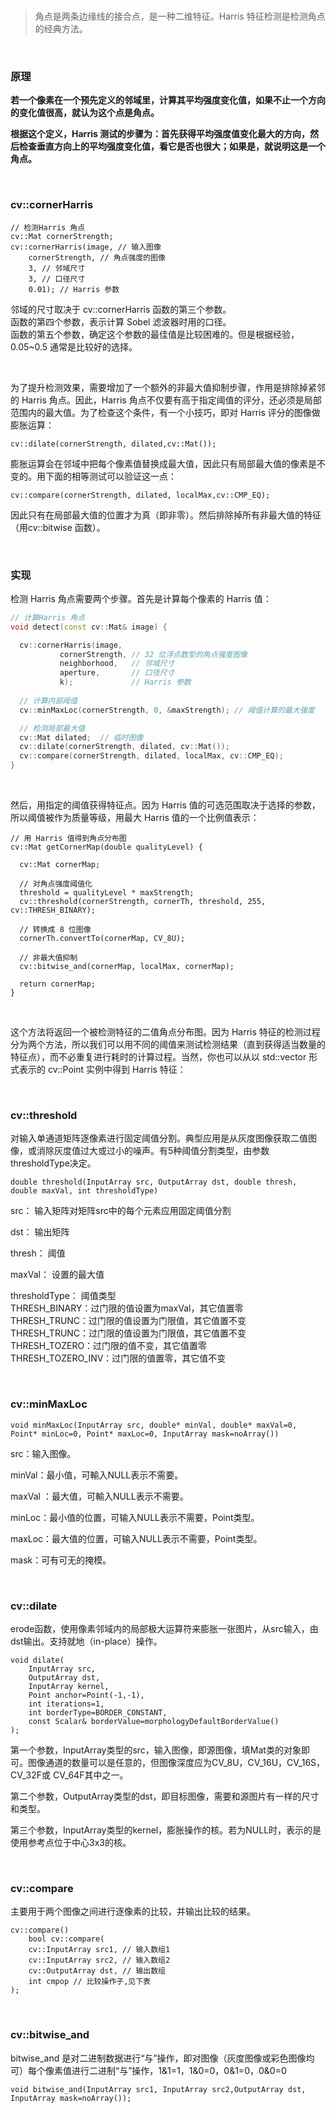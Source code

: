 <br>

> 角点是两条边缘线的接合点，是一种二维特征。Harris 特征检测是检测角点的经典方法。

<br>

### 原理

**若一个像素在一个预先定义的邻域里，计算其平均强度变化值，如果不止一个方向的变化值很高，就认为这个点是角点。**

**根据这个定义，Harris 测试的步骤为：首先获得平均强度值变化最大的方向，然后检查垂直方向上的平均强度变化值，看它是否也很大；如果是，就说明这是一个角点。**

<br>

### cv::cornerHarris

```
// 检测Harris 角点
cv::Mat cornerStrength;
cv::cornerHarris(image, // 输入图像
    cornerStrength, // 角点强度的图像
    3, // 邻域尺寸
    3, // 口径尺寸
    0.01); // Harris 参数
```

邻域的尺寸取决于 cv::cornerHarris 函数的第三个参数。<br>
函数的第四个参数，表示计算 Sobel 滤波器时用的口径。<br>
函数的第五个参数，确定这个参数的最佳值是比较困难的。但是根据经验， 0.05~0.5 通常是比较好的选择。

<br>

为了提升检测效果，需要增加了一个额外的非最大值抑制步骤，作用是排除掉紧邻的 Harris 角点。因此，Harris 角点不仅要有高于指定阈值的评分，还必须是局部范围内的最大值。为了检查这个条件，有一个小技巧，即对 Harris 评分的图像做膨胀运算：
```
cv::dilate(cornerStrength, dilated,cv::Mat());
```

膨胀运算会在邻域中把每个像素值替换成最大值，因此只有局部最大值的像素是不变的。用下面的相等测试可以验证这一点：
```
cv::compare(cornerStrength, dilated, localMax,cv::CMP_EQ);
```

因此只有在局部最大值的位置才为真（即非零）。然后排除掉所有非最大值的特征（用cv::bitwise 函数）。

<br>

### 实现

检测 Harris 角点需要两个步骤。首先是计算每个像素的 Harris 值：
```c++
// 计算Harris 角点
void detect(const cv::Mat& image) {

  cv::cornerHarris(image,
		   cornerStrength, // 32 位浮点数型的角点强度图像
		   neighborhood,   // 邻域尺寸
		   aperture,       // 口径尺寸
		   k);             // Harris 参数
		   
  // 计算内部阈值
  cv::minMaxLoc(cornerStrength, 0, &maxStrength); // 阈值计算的最大强度

  // 检测局部最大值
  cv::Mat dilated;  // 临时图像
  cv::dilate(cornerStrength, dilated, cv::Mat());
  cv::compare(cornerStrength, dilated, localMax, cv::CMP_EQ);
}
```
<br>

然后，用指定的阈值获得特征点。因为 Harris 值的可选范围取决于选择的参数，所以阈值被作为质量等级，用最大 Harris 值的一个比例值表示：
```
// 用 Harris 值得到角点分布图
cv::Mat getCornerMap(double qualityLevel) {

  cv::Mat cornerMap;

  // 对角点强度阈值化
  threshold = qualityLevel * maxStrength;
  cv::threshold(cornerStrength, cornerTh, threshold, 255, cv::THRESH_BINARY);

  // 转换成 8 位图像
  cornerTh.convertTo(cornerMap, CV_8U);

  // 非最大值抑制
  cv::bitwise_and(cornerMap, localMax, cornerMap);

  return cornerMap;
}
```
<br>

这个方法将返回一个被检测特征的二值角点分布图。因为 Harris 特征的检测过程分为两个方法，所以我们可以用不同的阈值来测试检测结果（直到获得适当数量的特征点），而不必重复进行耗时的计算过程。当然，你也可以从以 std::vector 形式表示的 cv::Point 实例中得到 Harris 特征：

<br>

### cv::threshold

对输入单通道矩阵逐像素进行固定阈值分割。典型应用是从灰度图像获取二值图像，或消除灰度值过大或过小的噪声。有5种阈值分割类型，由参数thresholdType决定。

```
double threshold(InputArray src, OutputArray dst, double thresh, double maxVal, int thresholdType)
```

src： 输入矩阵对矩阵src中的每个元素应用固定阈值分割

dst： 输出矩阵

thresh： 阈值

maxVal： 设置的最大值

thresholdType： 阈值类型<br>
THRESH_BINARY：过门限的值设置为maxVal，其它值置零<br>
THRESH_TRUNC：过门限的值设置为门限值，其它值置不变<br>
THRESH_TRUNC：过门限的值设置为门限值，其它值置不变<br>
THRESH_TOZERO：过门限的值不变，其它值置零<br>
THRESH_TOZERO_INV：过门限的值置零，其它值不变<br>

<br>

### cv::minMaxLoc

```
void minMaxLoc(InputArray src, double* minVal, double* maxVal=0, Point* minLoc=0, Point* maxLoc=0, InputArray mask=noArray())
```

src：输入图像。

minVal：最小值，可輸入NULL表示不需要。

maxVal ：最大值，可輸入NULL表示不需要。

minLoc：最小值的位置，可输入NULL表示不需要，Point类型。

maxLoc：最大值的位置，可输入NULL表示不需要，Point类型。

mask：可有可无的掩模。

<br>

### cv::dilate

erode函数，使用像素邻域内的局部极大运算符来膨胀一张图片，从src输入，由dst输出。支持就地（in-place）操作。

```
void dilate(  
    InputArray src,  
    OutputArray dst,  
    InputArray kernel,  
    Point anchor=Point(-1,-1),  
    int iterations=1,  
    int borderType=BORDER_CONSTANT,  
    const Scalar& borderValue=morphologyDefaultBorderValue()   
); 
```

第一个参数，InputArray类型的src，输入图像，即源图像，填Mat类的对象即可。图像通道的数量可以是任意的，但图像深度应为CV_8U，CV_16U，CV_16S，CV_32F或 CV_64F其中之一。

第二个参数，OutputArray类型的dst，即目标图像，需要和源图片有一样的尺寸和类型。

第三个参数，InputArray类型的kernel，膨胀操作的核。若为NULL时，表示的是使用参考点位于中心3x3的核。

<br>

### cv::compare

主要用于两个图像之间进行逐像素的比较，并输出比较的结果。

```
cv::compare()
	bool cv::compare(
	cv::InputArray src1, // 输入数组1
	cv::InputArray src2, // 输入数组2
	cv::OutputArray dst, // 输出数组
	int cmpop // 比较操作子,见下表 
);
```
<br>

### cv::bitwise_and

bitwise_and 是对二进制数据进行“与”操作，即对图像（灰度图像或彩色图像均可）每个像素值进行二进制“与”操作，1&1=1，1&0=0，0&1=0，0&0=0

```
void bitwise_and(InputArray src1, InputArray src2,OutputArray dst, InputArray mask=noArray());
```
<br>
